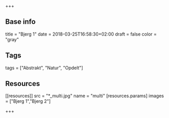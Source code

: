+++

## Base info
title = "Bjerg 1"
date = 2018-03-25T16:58:30+02:00
draft = false
color = "gray"

## Tags
tags = ["Abstrakt", "Natur", "Opdelt"]

## Resources
[[resources]]
  src = "*_multi.jpg"
  name = "multi"
 [resources.params]
    images = ["Bjerg 1","Bjerg 2"]

+++


